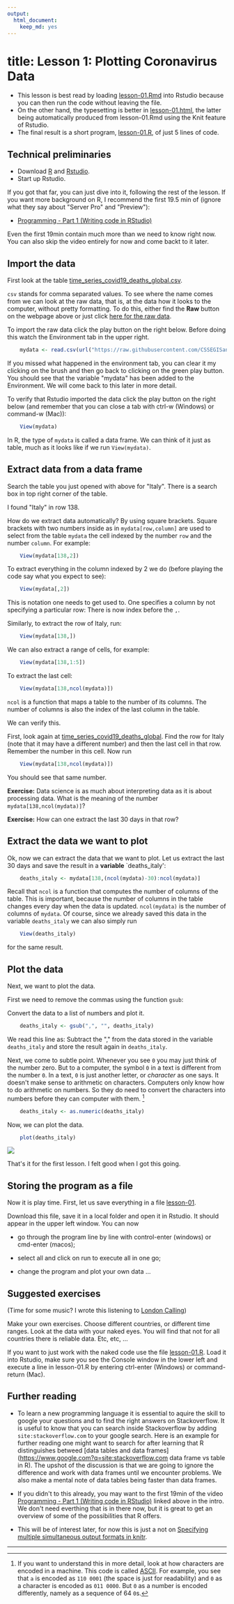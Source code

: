 ```yaml
---
output:
  html_document:
    keep_md: yes
---
```


# title: Lesson 1: Plotting Coronavirus Data

- This lesson is best read by loading [lesson-01.Rmd](lesson-01.Rmd) into Rstudio because you can then run the code without leaving the file. 
- On the other hand, the typesetting is better in [lesson-01.html](lesson-01.html), the latter being automatically produced from lesson-01.Rmd using the Knit feature of Rstudio.
- The final result is a short program, [lesson-01.R](lesson-01.R),  of just 5 lines of code.

## Technical preliminaries

- Download [R](https://cran.r-project.org/) and [Rstudio](https://rstudio.com/products/rstudio/download/).
- Start up Rstudio. 

If you got that far, you can just dive into it, following the rest of the lesson. If you want more background on R, I recommend the first 19.5 min of (ignore what they say about "Server Pro" and "Preview"):

- [Programming - Part 1 (Writing code in RStudio)](https://resources.rstudio.com/wistia-rstudio-essentials-2/rstudioessentialsprogrammingpart1-2)

Even the first 19min contain much more than we need to know right now. You can also skip the video entirely for now and come backt to it later.

## Import the data 

First look at the table  [time_series_covid19_deaths_global.csv](https://github.com/CSSEGISandData/COVID-19/blob/master/csse_covid_19_data/csse_covid_19_time_series/time_series_covid19_deaths_global.csv). 

`csv` stands for comma separated values. To see where the name comes from we can look at the raw data, that is, at the data how it looks to the computer, without pretty formatting. To do this, either find the **Raw** button on the webpage above or just click [here for the raw data](https://raw.githubusercontent.com/CSSEGISandData/COVID-19/master/csse_covid_19_data/csse_covid_19_time_series/time_series_covid19_deaths_global.csv).

To import the raw data click the play button on the right below. Before doing this watch the Environment tab in the upper right.

```r
    mydata <- read.csv(url("https://raw.githubusercontent.com/CSSEGISandData/COVID-19/master/csse_covid_19_data/csse_covid_19_time_series/time_series_covid19_deaths_global.csv"),check.names = FALSE)
```
If you missed what happened in the environment tab, you can clear it my clicking on the brush and then go back to clicking on the green play button. You should see that the variable "mydata" has been added to the Environment. We will come back to this later in more detail.

To verify that Rstudio imported the data click the play button on the right below (and remember that you can close a tab with ctrl-w (Windows) or command-w (Mac)):

```r
    View(mydata)
```

In R, the type of `mydata` is called a data frame. We can think of it just as table, much as it looks like if we run `View(mydata)`.

## Extract data from a data frame

Search the table you just opened with above for "Italy". There is a search box in top right corner of the table.

I found "Italy" in row 138.

How do we extract data automatically? By using square brackets. Square brackets with two numbers inside as in `mydata[row,column]` are used to select from the table `mydata` the cell indexed by the number `row` and the number `column`. For example:

```r
    View(mydata[138,2])
```
To extract everything in the column indexed by 2 we do (before playing the code say what you expect to see):

```r
    View(mydata[,2])
```
This is notation one needs to get used to. One specifies a column by not specifying a particular row: There is now index before the `,`.

Similarly, to extract the row of Italy, run:

```r
    View(mydata[138,])
```
We can also extract a range of cells, for example:

```r
    View(mydata[138,1:5])
```
To extract the last cell:

```r
    View(mydata[138,ncol(mydata)])
```
`ncol` is a function that maps a table to the number of its columns. The number of columns is also the index of the last column in the table.

We can verify this. 

First, look again at [time_series_covid19_deaths_global](https://github.com/CSSEGISandData/COVID-19/blob/master/csse_covid_19_data/csse_covid_19_time_series/time_series_covid19_deaths_global.csv). Find the row for Italy (note that it may have a different number) and then the last cell in that row. Remember the number in this cell. Now run

```r
    View(mydata[138,ncol(mydata)])
```
You should see that same number. 

**Exercise:** Data science is as much about interpreting data as it is about processing data. What is the meaning of the number `mydata[138,ncol(mydata)]`? 

**Exercise:** How can one extract the last 30 days in that row?

## Extract the data we want to plot

Ok, now we can extract the data that we want to plot. Let us extract the last 30 days and save the result in a **variable** `deaths_italy':

```r
    deaths_italy <- mydata[138,(ncol(mydata)-30):ncol(mydata)]
```
Recall that `ncol` is a function that computes the number of columns of the table. This is important, because the number of columns in the table changes every day when the data is updated. `ncol(mydata)` is the number of columns of `mydata`. Of course, since we already saved this data in the variable `deaths_italy` we can also simply run

```r
    View(deaths_italy)
```
for the same result.

## Plot the data

Next, we want to plot the data. 

First we need to remove the commas using the function `gsub`:

Convert the data to a list of numbers and plot it.

```r
    deaths_italy <- gsub(",", "", deaths_italy)
```
We read this line as: Subtract the "," from the data stored in the variable `deaths_italy` and store the result again in `deaths_italy`.

Next, we come to subtle point. Whenever you see `0` you may just think of the number zero. But to a computer, the symbol `0` in a text is different from the number `0`. In a text, `0` is just another letter, or *character* as one says. It doesn't make sense to arithmetic on characters. Computers only know how to do arithmetic on numbers. So they do need to convert the characters into numbers before they can computer with them. [^ascii]

```r
    deaths_italy <- as.numeric(deaths_italy)
```
Now, we can plot the data.

```r
    plot(deaths_italy)
```

![](lesson-01_files/figure-html/unnamed-chunk-13-1.png)<!-- -->

That's it for the first lesson. I felt good when I got this going. 

## Storing the program as a file

Now it is play time. First, let us save everything in a file [lesson-01](lesson-01.R). 

Download this file, save it in a local folder and open it in Rstudio. It should appear in the upper left window. You can now

- go through the program line by line with control-enter (windows) or cmd-enter (macos);

- select all and click on run to execute all in one go;
- change the program and plot your own data ...

## Suggested exercises

(Time for some music? I wrote this listening to [London  Calling](https://www.youtube.com/watch?v=hZw23sWlyG0&list=PLkLimRXN6NKzoSccJhADNW42Ayxf7mYwF&index=8))

Make your own exercises. Choose different countries, or different time ranges. Look at the data with your naked eyes. You will find that not for all countries there is reliable data. Etc, etc, ...

If you want to just work with the naked code use the file [lesson-01.R](lesson-01.R). Load it into Rstudio, make sure you see the Console window in the lower left and execute a line in lesson-01.R by entering ctrl-enter (Windows) or command-return (Mac).


## Further reading

- To learn a new programming language it is essential to aquire the skill to google your questions and to find  the right answers on Stackoverflow. It is useful to know that you can search inside Stackoverflow by adding `site:stackoverflow.com` to your google search. Here is an example for further reading one might want to search for after learning that R distinguishes betweed [data tables and data frames](https://www.google.com?q=site:stackoverflow.com data frame vs table in R). The upshot of the discussion is that we are going to ignore the difference and work with data frames until we encounter problems. We also make a mental note of data tables being faster than data frames.

- If you didn't to this already, you may want to the first 19min of the video [Programming - Part 1 (Writing code in RStudio)](https://resources.rstudio.com/wistia-rstudio-essentials-2/rstudioessentialsprogrammingpart1-2) linked above in the intro. We don't need everthing that is in there now, but it is great to get an overview of some of the possibilities that R offers.

- This will be of interest later, for now this is just a not on [Specifying multiple simultaneous output formats in knitr](https://stackoverflow.com/questions/25078572/specifying-multiple-simultaneous-output-formats-in-knitr).

---

[^ascii]: If you want to understand this in more detail, look at how characters are encoded in a machine. This code is called [ASCII](https://en.wikipedia.org/wiki/ASCII#Printable_characters). For example, you see that `a` is encoded as `110 0001` (the space is just for readability) and `0` as a character is encoded as `011 0000`. But `0` as a number is encoded differently, namely as a sequence of 64 `0`s.

